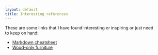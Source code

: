 ```yaml
---
layout: default
title: Interesting references
---
```

These are some links that I have found interesting or inspiring or just need to keep on hand:

* [Markdown cheatsheet](https://github.com/adam-p/markdown-here/wiki/Markdown-Cheatsheet)
* [Wood-only furniture](http://www.instructables.com/id/Woodworking-Making-wood-projects-without-using-na/?ALLSTEPS)
